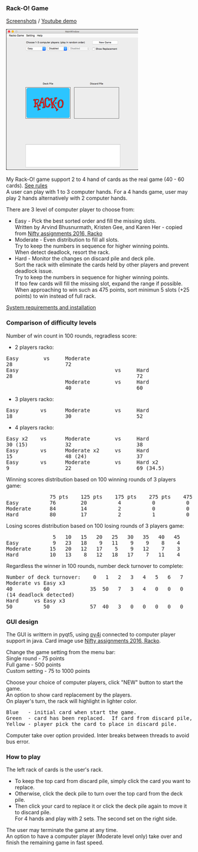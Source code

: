 ### Rack-O! Game
[Screenshots] / [Youtube demo]

![Racko Game - start up screen](screenshots/startup.png)  

My Rack-O! game support 2 to 4 hand of cards as the real game (40 - 60 cards).  [See rules]  
A user can play with 1 to 3 computer hands.  For a 4 hands game, user may play 2 hands alternatively with 2 computer hands.

There are 3 level of computer player to choose from:
* Easy - Pick the best sorted order and fill the missing slots.  
       Written by Arvind Bhusnurmath, Kristen Gee, and Karen Her - copied from [Nifty assignments 2016, Racko]
* Moderate - Even distribution to fill all slots.  
  Try to keep the numbers in sequence for higher winning points.  
  When detect deadlock, resort the rack.
* Hard - Monitor the changes on discard pile and deck pile.  
  Sort the rack with eliminate the cards held by other players and prevent deadlock issue.  
  Try to keep the numbers in sequence for higher winning points.  
  If too few cards will fill the missing slot, expand the range if possible.  
  When approaching to win such as 475 points, sort minimun 5 slots (+25 points) to win instead of full rack.  

[System requirements and installation]  

### Comparison of difficulty levels
Number of win count in 100 rounds, regradless score:
* 2 players racko:  
<pre>
Easy        vs     Moderate
28                 72
Easy                               vs     Hard
28                                        72
                   Moderate        vs     Hard
                   40                     60
</pre>
* 3 players racko:
<pre>
Easy       vs      Moderate        vs     Hard
18                 30                     52
</pre>
* 4 players racko:  
<pre>
Easy x2    vs      Moderate        vs     Hard
30 (15)            32                     38
Easy       vs      Moderate x2     vs     Hard
15                 48 (24)                37
Easy       vs      Moderate        vs     Hard x2
9                  22                     69 (34.5)
</pre>
Winning scores distribution based on 100 winning rounds of 3 players game:
<pre>
              75 pts    125 pts    175 pts    275 pts    475 pts
Easy          76        20          4          0          0
Moderate      84        14          2          0          0
Hard          80        17          2          1          0
</pre> 
Losing scores distribution based on 100 losing rounds of 3 players game:
<pre>
               5   10   15   20   25   30   35   40   45
Easy           9   23   18    9   11    9    9    8    4
Moderate      15   20   12   17    5    9   12    7    3
Hard          10   13    8   12   18   17    7   11    4
</pre>                        

Regardless the winner in 100 rounds, number deck turnover to complete:
<pre>
Number of deck turnover:    0   1   2   3   4   5   6   7   8   9   10+  
Moderate vs Easy x3     
40          60             35  50   7   3   4   0   0   0   0   1   0
(14 deadlock detected)
Hard     vs Easy x3
50          50             57  40   3   0   0   0   0   0   0   0   0  
</pre>
### GUI design

The GUI is writtern in pyqt5, using [py4j] connected to computer player support in java.  Card image use [Nifty assignments 2016, Racko].

Change the game setting from the menu bar:  
Single round - 75 points  
Full game - 500 points  
Custom setting - 75 to 1000 points

Choose your choice of computer players, click "NEW" button to start the game.  
An option to show card replacement by the players.  
On player's turn, the rack will highlight in lighter color.  
<pre>
Blue   - initial card when start the game.
Green  - card has been replaced.  If card from discard pile, also display card number.
Yellow - player pick the card to place in discard pile.
</pre>

Computer take over option provided.  Inter breaks between threads to avoid bus error.

### How to play
The left rack of cards is the user's rack.  
* To keep the top card from discard pile, simply click the card you want to replace.  
* Otherwise, click the deck pile to turn over the top card from the deck pile.  
* Then click your card to replace it or click the deck pile again to move it to discard pile.  
For 4 hands and play with 2 sets.  The second set on the right side.

The user may terminate the game at any time.  
An option to have a computer player (Moderate level only) take over and finish the remaining game in fast speed.

[Nifty Assignments 2016, Racko]: http://nifty.stanford.edu/2016/arvind-racko/
[See rules]: http://www.hasbro.com/common/instruct/Racko(1987).PDF
[py4j]: https://www.py4j.org
[Screenshots]: https://github.com/mwong510ca/Racko_ComputerStrategy/tree/master/screenshots
[System requirements and installation]: https://github.com/mwong510ca/Racko_ComputerStrategy/tree/master/gui(pyqu5)
[youtube demo]: https://www.youtube.com/watch?v=IRlMazuIX1c&list=PLRnfrf3rzEFnVm00w-JZ-693lRKXiFRfU

